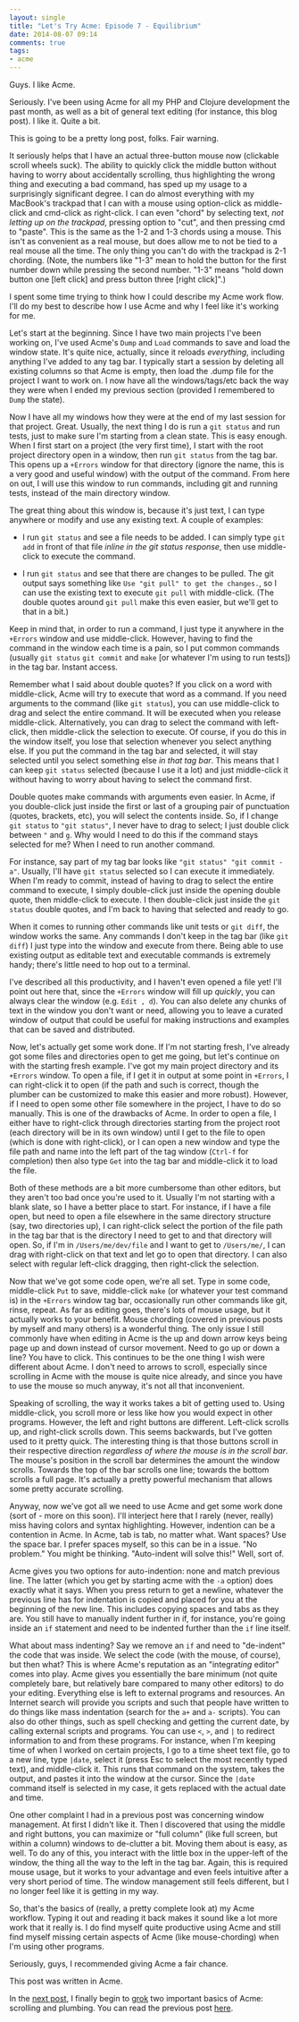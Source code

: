 ```yaml
---
layout: single
title: "Let's Try Acme: Episode 7 - Equilibrium"
date: 2014-08-07 09:14
comments: true
tags:
- acme
---
```

Guys. I like Acme.
<!--more-->
Seriously. I've been using Acme for all my PHP and Clojure development the past month, as well as a bit of general text editing (for instance, this blog post). I like it. Quite a bit.

This is going to be a pretty long post, folks. Fair warning.

It seriously helps that I have an actual three-button mouse now (clickable scroll wheels suck). The ability to quickly click the middle button without having to worry about accidentally scrolling, thus highlighting the wrong thing and executing a bad command, has sped up my usage to a surprisingly significant degree. I can do almost everything with my MacBook's trackpad that I can with a mouse using option-click as middle-click and cmd-click as right-click. I can even "chord" by selecting text, *not letting up on the trackpad*, pressing option to "cut", and then pressing cmd to "paste". This is the same as the 1-2 and 1-3 chords using a mouse. This isn't as convenient as a real mouse, but does allow me to not be tied to a real mouse all the time. The only thing you can't do with the trackpad is 2-1 chording. (Note, the numbers like "1-3" mean to hold the button for the first number down while pressing the second number. "1-3" means "hold down button one [left click] and press button three [right click]".)

I spent some time trying to think how I could describe my Acme work flow. I'll do my best to describe how I use Acme and why I feel like it's working for me.

Let's start at the beginning. Since I have two main projects I've been working on, I've used Acme's `Dump` and `Load` commands to save and load the window state. It's quite nice, actually, since it reloads *everything*, including anything I've added to any tag bar. I typically start a session by deleting all existing columns so that Acme is empty, then load the .dump file for the project I want to work on. I now have all the windows/tags/etc back the way they were when I ended my previous section (provided I remembered to `Dump` the state).

Now I have all my windows how they were at the end of my last session for that project. Great. Usually, the next thing I do is run a `git status` and run tests, just to make sure I'm starting from a clean state. This is easy enough. When I first start on a project (the very first time), I start with the root project directory open in a window, then run `git status` from the tag bar. This opens up a `+Errors` window for that directory (ignore the name, this is a very good and useful window) with the output of the command. From here on out, I will use this window to run commands, including git and running tests, instead of the main directory window.

The great thing about this window is, because it's just text, I can type anywhere or modify and use any existing text. A couple of examples:

- I run `git status` and see a file needs to be added. I can simply type `git add` in front of that file *inline in the git status response*, then use middle-click to execute the command.

- I run `git status` and see that there are changes to be pulled. The git output says something like `Use "git pull" to get the changes.`, so I can use the existing text to execute `git pull` with middle-click. (The double quotes around `git pull` make this even easier, but we'll get to that in a bit.)

Keep in mind that, in order to run a command, I just type it anywhere in the `+Errors` window and use middle-click. However, having to find the command in the window each time is a pain, so I put common commands (usually `git status` `git commit` and `make` [or whatever I'm using to run tests]) in the tag bar. Instant access.

Remember what I said about double quotes? If you click on a word with middle-click, Acme will try to execute that word as a command. If you need arguments to the command (like `git status`), you can use middle-click to drag and select the entire command. It will be executed when you release middle-click. Alternatively, you can drag to select the command with left-click, then middle-click the selection to execute. Of course, if you do this in the window itself, you lose that selection whenever you select anything else. If you put the command in the tag bar and selected, it will stay selected until you select something else *in that tag bar*. This means that I can keep `git status` selected (because I use it a lot) and just middle-click it without having to worry about having to select the command first.

Double quotes make commands with arguments even easier. In Acme, if you double-click just inside the first or last of a grouping pair of punctuation (quotes, brackets, etc), you will select the contents inside. So, if I change `git status` to `"git status"`, I never have to drag to select; I just double click between `"` and `g`. Why would I need to do this if the command stays selected for me? When I need to run another command.

For instance, say part of my tag bar looks like `"git status" "git commit -a"`. Usually, I'll have `git status` selected so I can execute it immediately. When I'm ready to commit, instead of having to drag to select the entire command to execute, I simply double-click just inside the opening double quote, then middle-click to execute. I then double-click just inside the `git status` double quotes, and I'm back to having that selected and ready to go.

When it comes to running other commands like unit tests or `git diff`, the window works the same. Any commands I don't keep in the tag bar (like `git diff`) I just type into the window and execute from there. Being able to use existing output as editable text and executable commands is extremely handy; there's little need to hop out to a terminal.

I've described all this productivity, and I haven't even opened a file yet! I'll point out here that, since the `+Errors` window will fill up *quickly*, you can always clear the window (e.g. `Edit , d`). You can also delete any chunks of text in the window you don't want or need, allowing you to leave a curated window of output that could be useful for making instructions and examples that can be saved and distributed.

Now, let's actually get some work done. If I'm not starting fresh, I've already got some files and directories open to get me going, but let's continue on with the starting fresh example. I've got my main project directory and its `+Errors` window. To open a file, if I get it in output at some point in `+Errors`, I can right-click it to open (if the path and such is correct, though the plumber can be customized to make this easier and more robust). However, if I need to open some other file somewhere in the project, I have to do so manually. This is one of the drawbacks of Acme. In order to open a file, I either have to right-click through directories starting from the project root (each directory will be in its own window) until I get to the file to open (which is done with right-click), or I can open a new window and type the file path and name into the left part of the tag window (`Ctrl-f` for completion) then also type `Get` into the tag bar and middle-click it to load the file.

Both of these methods are a bit more cumbersome than other editors, but they aren't too bad once you're used to it. Usually I'm not starting with a blank slate, so I have a better place to start. For instance, if I have a file open, but need to open a file elsewhere in the same directory structure (say, two directories up), I can right-click select the portion of the file path in the tag bar that is the directory I need to get to and that directory will open. So, if I'm in `/Users/me/dev/file` and I want to get to `/Users/me/`, I can drag with right-click on that text and let go to open that directory. I can also select with regular left-click dragging, then right-click the selection.

Now that we've got some code open, we're all set. Type in some code, middle-click `Put` to save, middle-click `make` (or whatever your test command is) in the `+Errors` window tag bar, occasionally run other commands like git, rinse, repeat. As far as editing goes, there's lots of mouse usage, but it actually works to your benefit. Mouse chording (covered in previous posts by myself and many others) is a wonderful thing. The only issue I still commonly have when editing in Acme is the up and down arrow keys being page up and down instead of cursor movement. Need to go up or down a line? You have to click. This continues to be the one thing I wish were different about Acme. I don't need to arrows to scroll, especially since scrolling in Acme with the mouse is quite nice already, and since you have to use the mouse so much anyway, it's not all that inconvenient.

Speaking of scrolling, the way it works takes a bit of getting used to. Using middle-click, you scroll more or less like how you would expect in other programs. However, the left and right buttons are different. Left-click scrolls up, and right-click scrolls down. This seems backwards, but I've gotten used to it pretty quick. The interesting thing is that those buttons scroll in their respective direction *regardless of where the mouse is in the scroll bar*. The mouse's position in the scroll bar determines the amount the window scrolls. Towards the top of the bar scrolls one line; towards the bottom scrolls a full page. It's actually a pretty powerful mechanism that allows some pretty accurate scrolling.

Anyway, now we've got all we need to use Acme and get some work done (sort of - more on this soon). I'll interject here that I rarely (never, really) miss having colors and syntax highlighting. However, indention can be a contention in Acme. In Acme, tab is tab, no matter what. Want spaces? Use the space bar. I prefer spaces myself, so this can be in a issue. "No problem." You might be thinking. "Auto-indent will solve this!" Well, sort of.

Acme gives you two options for auto-indention: none and match previous line. The latter (which you get by starting acme with the `-a` option) does exactly what it says. When you press return to get a newline, whatever the previous line has for indentation is copied and placed for you at the beginning of the new line. This includes copying spaces and tabs as they are. You still have to manually indent further in if, for instance, you're going inside an `if` statement and need to be indented further than the `if` line itself.

What about mass indenting? Say we remove an `if` and need to "de-indent" the code that was inside. We select the code (with the mouse, of course), but then what? This is where Acme's reputation as an "integrat*ing* editor" comes into play. Acme gives you essentially the bare minimum (not quite completely bare, but relatively bare compared to many other editors) to do your editing. Everything else is left to external programs and resources. An Internet search will provide you scripts and such that people have written to do things like mass indentation (search for the `a+` and `a-` scripts). You can also do other things, such as spell checking and getting the current date, by calling external scripts and programs. You can use `<`, `>`, and `|` to redirect information to and from these programs. For instance, when I'm keeping time of when I worked on certain projects, I go to a time sheet text file, go to a new line, type `|date`, select it (press Esc to select the most recently typed text), and middle-click it. This runs that command on the system, takes the output, and pastes it into the window at the cursor. Since the `|date` command itself is selected in my case, it gets replaced with the actual date and time.

One other complaint I had in a previous post was concerning window management. At first I didn't like it. Then I discovered that using the middle and right buttons, you can maximize or "full column" (like full screen, but within a column) windows to de-clutter a bit. Moving them about is easy, as well. To do any of this, you interact with the little box in the upper-left of the window, the thing all the way to the left in the tag bar. Again, this is required mouse usage, but it works to your advantage and even feels intuitive after a very short period of time. The window management still feels different, but I no longer feel like it is getting in my way.

So, that's the basics of (really, a pretty complete look at) my Acme workflow. Typing it out and reading it back makes it sound like a lot more work that it really is. I do find myself quite productive using Acme and still find myself missing certain aspects of Acme (like mouse-chording) when I'm using other programs.

Seriously, guys, I recommended giving Acme a fair chance.

This post was written in Acme.

In the [next post](/blog/2014/08/26/lets-try-acme-episode-8-scrolling-and-plumbing/), I finally begin to [grok](https://en.wikipedia.org/wiki/Grok) two important basics of Acme: scrolling and plumbing. You can read the previous post [here](/blog/2014/07/07/lets-try-acme-episode-6-trouble-in-paradise/).

